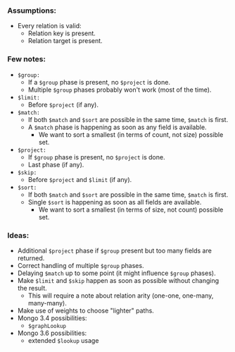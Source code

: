 ### Assumptions:
  - Every relation is valid:
    - Relation key is present.
    - Relation target is present.

### Few notes:
  - `$group:`
    - If a `$group` phase is present, no `$project` is done.
    - Multiple `$group` phases probably won't work (most of the time).
  - `$limit:`
    - Before `$project` (if any).
  - `$match:`
    - If both `$match` and `$sort` are possible in the same time, `$match` is first.
    - A `$match` phase is happening as soon as any field is available.
      - We want to sort a smallest (in terms of count, not size) possible set.
  - `$project:`
    - If `$group` phase is present, no `$project` is done.
    - Last phase (if any).
  - `$skip:`
    - Before `$project` and `$limit` (if any).
  - `$sort:`
    - If both `$match` and `$sort` are possible in the same time, `$match` is first.
    - Single `$sort` is happening as soon as all fields are available.
      - We want to sort a smallest (in terms of size, not count) possible set.

### Ideas:
  - Additional `$project` phase if `$group` present but too many fields are returned.
  - Correct handling of multiple `$group` phases.
  - Delaying `$match` up to some point (it might influence `$group` phases).
  - Make `$limit` and `$skip` happen as soon as possible without changing the result.
    - This will require a note about relation arity (one-one, one-many, many-many).
  - Make use of weights to choose "lighter" paths.
  - Mongo 3.4 possibilities:
    - `$graphLookup`
  - Mongo 3.6 possibilities:
    - extended `$lookup` usage
